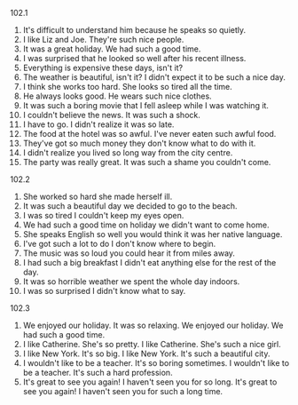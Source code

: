 102.1
  1. It's difficult to understand him because he speaks so quietly.
  2. I like Liz and Joe. They're such nice people.
  3. It was a great holiday. We had such a good time.
  4. I was surprised that he looked so well after his recent illness.
  5. Everything is expensive these days, isn't it?
  6. The weather is beautiful, isn't it? I didn't expect it to be such a nice day.
  7. I think she works too hard. She looks so tired all the time.
  8. He always looks good. He wears such nice clothes.
  9. It was such a boring movie that I fell asleep while I was watching it. 
  10. I couldn't believe the news. It was such a shock.
  11. I have to go. I didn't realize it was so late.
  12. The food at the hotel was so awful. I've never eaten such awful food.
  13. They've got so much money they don't know what to do with it.
  14. I didn't realize you lived so long way from the city centre.
  15. The party was really great. It was such a shame you couldn't come.

102.2
  1. She worked so hard she made herself ill.
  2. It was such a beautiful day we decided to go to the beach.
  3. I was so tired I couldn't keep my eyes open.
  4. We had such a good time on holiday we didn't want to come home.
  5. She speaks English so well you would think it was her native language.
  6. I've got such a lot to do I don't know where to begin.
  7. The music was so loud you could hear it from miles away.
  8. I had such a big breakfast I didn't eat anything else for the rest of the day.
  9. It was so horrible weather we spent the whole day indoors.
  10. I was so surprised I didn't know what to say.

102.3
  1. We enjoyed our holiday. It was so relaxing.
     We enjoyed our holiday. We had such a good time.
  2. I like Catherine. She's so pretty.
     I like Catherine. She's such a nice girl.
  3. I like New York. It's so big.
     I like New York. It's such a beautiful city.
  4. I wouldn't like to be a teacher. It's so boring sometimes.
     I wouldn't like to be a teacher. It's such a hard profession.
  5. It's great to see you again! I haven't seen you for so long.
     It's great to see you again! I haven't seen you for such a long time.